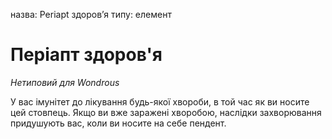 назва: Periapt здоров’я типу: елемент

# Періапт здоров'я
_Нетиповий для Wondrous_

У вас імунітет до лікування будь-якої хвороби, в той час як ви носите цей стовпець. Якщо ви вже заражені хворобою, наслідки захворювання придушують вас, коли ви носите на себе пендент. 
